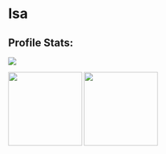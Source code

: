# Isa


## Profile Stats:
![](https://raw.githubusercontent.com/is/github-stats/master/generated/overview.svg#gh-dark-mode-only)

<img src="https://github-readme-stats.vercel.app/api?username=isaadev&show_icons=true&show_icons=true&theme=radical" height="150"></img>
<img src="https://github-readme-stats.vercel.app/api/top-langs/?username=isaadev&layout=compact&theme=radical&hide=ejs" height="150"></img>
